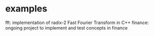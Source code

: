 # examples

fft: implementation of radix-2 Fast Fourier Transform in C++
finance: ongoing project to implement and test concepts in finance 
